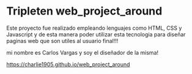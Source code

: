 # Tripleten web_project_around

Este proyecto fue realizado empleando lenguajes como HTML, CSS y Javascript
y de esta manera poder utilizar esta tecnologia para diseñar paginas web que son utiles al usuario final!!!

mi nombre es Carlos Vargas y soy el diseñador de la misma!

https://charlie1905.github.io/web_project_around
